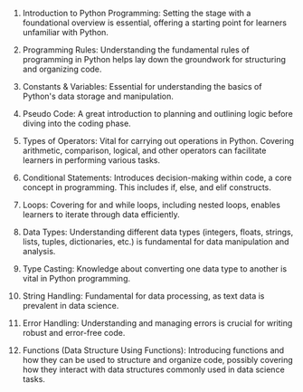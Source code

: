 1. Introduction to Python Programming: Setting the stage with a foundational overview is essential, offering a starting point for learners unfamiliar with Python.

2. Programming Rules: Understanding the fundamental rules of programming in Python helps lay down the groundwork for structuring and organizing code.

3. Constants & Variables: Essential for understanding the basics of Python's data storage and manipulation.

4. Pseudo Code: A great introduction to planning and outlining logic before diving into the coding phase.

5. Types of Operators: Vital for carrying out operations in Python. Covering arithmetic, comparison, logical, and other operators can facilitate learners in performing various tasks.

6. Conditional Statements: Introduces decision-making within code, a core concept in programming. This includes if, else, and elif constructs.

7. Loops: Covering for and while loops, including nested loops, enables learners to iterate through data efficiently.

8. Data Types: Understanding different data types (integers, floats, strings, lists, tuples, dictionaries, etc.) is fundamental for data manipulation and analysis.

9. Type Casting: Knowledge about converting one data type to another is vital in Python programming.

10. String Handling: Fundamental for data processing, as text data is prevalent in data science.

11. Error Handling: Understanding and managing errors is crucial for writing robust and error-free code.

12. Functions (Data Structure Using Functions): Introducing functions and how they can be used to structure and organize code, possibly covering how they interact with data structures commonly used in data science tasks.
